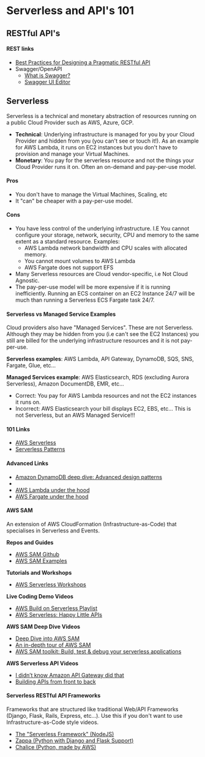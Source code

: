 # Serverless and API's 101

## RESTful API's

#### REST links

- [Best Practices for Designing a Pragmatic RESTful API](https://www.vinaysahni.com/best-practices-for-a-pragmatic-restful-api)
- Swagger/OpenAPI
  - [What is Swagger?](https://swagger.io/docs/specification/2-0/what-is-swagger/)
  - [Swagger UI Editor](https://editor.swagger.io/)

## Serverless

Serverless is a technical and monetary abstraction of resources running on a public Cloud Provider such as AWS, Azure, GCP.
- **Technical**: Underlying infrastructure is managed for you by your Cloud Provider and hidden from you (you can't see or touch it!). As an example for AWS Lambda, it runs on EC2 instances but you don't have to provision and manage your Virtual Machines. 
- **Monetary**: You pay for the serverless resource and not the things your Cloud Provider runs it on. Often an on-demand and pay-per-use model.

#### Pros

- You don't have to manage the Virtual Machines, Scaling, etc
- It "can" be cheaper with a pay-per-use model.

#### Cons

- You have less control of the underlying infrastructure. I.E You cannot configure your storage, network, security, CPU and memory to the same extent as a standard resource. Examples:
  - AWS Lambda network bandwidth and CPU scales with allocated memory.
  - You cannot mount volumes to AWS Lambda
  - AWS Fargate does not support EFS
- Many Serverless resources are Cloud vendor-specific, i.e Not Cloud Agnostic.
- The pay-per-use model will be more expensive if it is running inefficiently. Running an ECS container on an EC2 Instance 24/7 will be much than running a Serverless ECS Fargate task 24/7. 

#### Serverless vs Managed Service Examples

Cloud providers also have "Managed Services". These are not Serverless. Although they may be hidden from you (i.e can't see the EC2 Instances) you still are billed for the underlying infrastructure resources and it is not pay-per-use.

**Serverless examples**: AWS Lambda, API Gateway, DynamoDB, SQS, SNS, Fargate, Glue, etc...

**Managed Services example**: AWS Elasticsearch, RDS (excluding Aurora Serverless), Amazon DocumentDB, EMR, etc...

  - Correct: You pay for AWS Lambda resources and not the EC2 instances it runs on.
  - Incorrect: AWS Elasticsearch your bill displays EC2, EBS, etc... This is not Serverless, but an AWS Managed Service!!!

#### 101 Links

- [AWS Serverless](https://aws.amazon.com/serverless/)
- [Serverless Patterns](https://serverlesspatterns.io/)

#### Advanced Links
- [Amazon DynamoDB deep dive: Advanced design patterns](https://www.youtube.com/watch?v=6yqfmXiZTlM)
- 
- [AWS Lambda under the hood](https://www.youtube.com/watch?v=xmacMfbrG28)
- [AWS Fargate under the hood](https://www.youtube.com/watch?v=Hr-zOaBGyEA)

#### AWS SAM

An extension of AWS CloudFormation (Infrastructure-as-Code) that specialises in Serverless and Events.

**Repos and Guides**
- [AWS SAM Github](https://github.com/awslabs/serverless-application-model)
- [AWS SAM Examples](https://github.com/awslabs/serverless-application-model/tree/develop/examples/2016-10-31)

**Tutorials and Workshops**
- [AWS Serverless Workshops](https://github.com/aws-samples/aws-serverless-workshops)

**Live Coding Demo Videos**
- [AWS Build on Serverless Playlist](https://www.youtube.com/playlist?list=PLhr1KZpdzukcYWC1xD-vidMZf2uilGkor)
- [AWS Serverless: Happy Little APIs](https://www.youtube.com/playlist?list=PLhr1KZpdzukfphWGOWYOJSNhPe9PhM_1z)

**AWS SAM Deep Dive Videos**
- [Deep Dive into AWS SAM](https://www.youtube.com/watch?v=CIdUU6rNdk4)
- [An in-depth tour of AWS SAM](https://www.youtube.com/watch?v=VG_nEWsiiGw)
- [AWS SAM toolkit: Build, test & debug your serverless applications](https://www.youtube.com/watch?v=3gCzGLdhQao)

**AWS Serverless API Videos**
- [I didn’t know Amazon API Gateway did that](https://www.youtube.com/watch?v=yfJZc3sJZ8E)
- [Building APIs from front to back](https://www.youtube.com/watch?v=cc_pKfDOH2E)

#### Serverless RESTful API Frameworks

Frameworks that are structured like traditional Web/API Frameworks (Django, Flask, Rails, Express, etc...). Use this if you don't want to use Infrastructure-as-Code style videos.

- [The "Serverless Framework" (NodeJS)](https://serverless.com/)
- [Zappa (Python with Django and Flask Support)](https://github.com/Miserlou/Zappa)
- [Chalice (Python, made by AWS)](https://github.com/aws/chalice)
